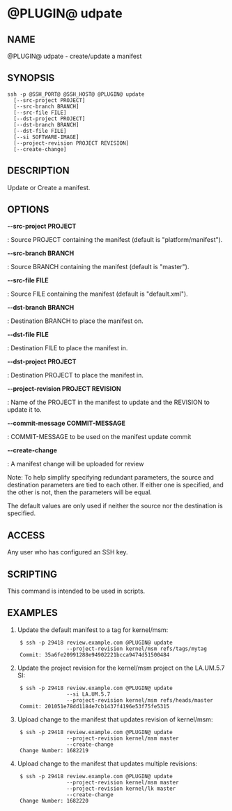 @PLUGIN@ udpate
===============

NAME
----
@PLUGIN@ udpate - create/update a manifest

SYNOPSIS
--------
```
ssh -p @SSH_PORT@ @SSH_HOST@ @PLUGIN@ update
  [--src-project PROJECT]
  [--src-branch BRANCH]
  [--src-file FILE]
  [--dst-project PROJECT]
  [--dst-branch BRANCH]
  [--dst-file FILE]
  [--si SOFTWARE-IMAGE]
  [--project-revision PROJECT REVISION]
  [--create-change]
```

DESCRIPTION
-----------
Update or Create a manifest.

OPTIONS
-----------
**\-\-src-project PROJECT**

: Source PROJECT containing the manifest (default is "platform/manifest").

**\-\-src-branch BRANCH**

: Source BRANCH containing the manifest (default is "master").

**\-\-src-file FILE**

: Source FILE containing the manifest (default is "default.xml").

**\-\-dst-branch BRANCH**

: Destination BRANCH to place the manifest on.

**\-\-dst-file FILE**

: Destination FILE to place the manifest in.

**\-\-dst-project PROJECT**

: Destination PROJECT to place the manifest in.

**\-\-project-revision PROJECT REVISION**

: Name of the PROJECT in the manifest to update and the REVISION to update it to.

**\-\-commit-message COMMIT-MESSAGE**

: COMMIT-MESSAGE to be used on the manifest update commit

**\-\-create-change**

: A manifest change will be uploaded for review

Note: To help simplify specifying redundant parameters, the source
and destination parameters are tied to each other.  If either one
is specified, and the other is not, then the parameters will be
equal.

The default values are only used if neither the source nor the
destination is specified.

ACCESS
------
Any user who has configured an SSH key.

SCRIPTING
---------
This command is intended to be used in scripts.

EXAMPLES
--------
1) Update the default manifest to a tag for kernel/msm:

```
    $ ssh -p 29418 review.example.com @PLUGIN@ update
                   --project-revision kernel/msm refs/tags/mytag
    Commit: 35a6fe20991288e94902221bcca9474d51500484
```

2) Update the project revision for the kernel/msm project on the LA.UM.5.7 SI:

```
    $ ssh -p 29418 review.example.com @PLUGIN@ update
                   --si LA.UM.5.7
                   --project-revision kernel/msm refs/heads/master
    Commit: 201051e78dd1184e7cb1437f4196e53f75fe5315
```

3) Upload change to the manifest that updates revision of kernel/msm:

```
    $ ssh -p 29418 review.example.com @PLUGIN@ update
                   --project-revision kernel/msm master
                   --create-change
    Change Number: 1682219
```

4) Upload change to the manifest that updates multiple revisions:

```
    $ ssh -p 29418 review.example.com @PLUGIN@ update
                   --project-revision kernel/msm master
                   --project-revision kernel/lk master
                   --create-change
    Change Number: 1682220
```
